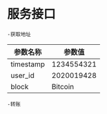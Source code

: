 服务接口
=

    -获取地址
|参数名称|参数值|
|-|-|
|timestamp|1234554321|
|user_id|2020019428|
|block|Bitcoin|


    -转账

